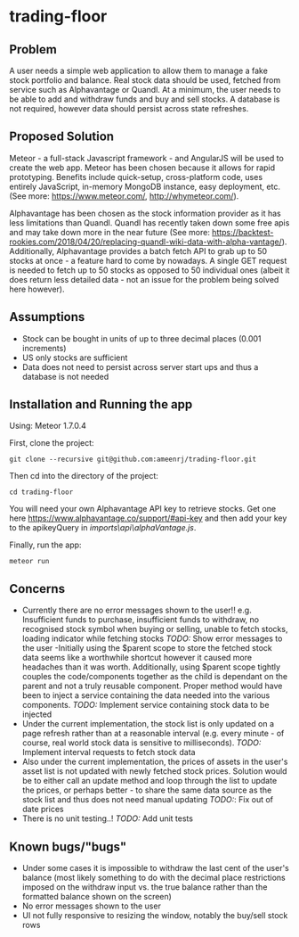 # trading-floor

## Problem

A user needs a simple web application to allow them to manage a fake stock portfolio and balance. Real stock data 
should be used, fetched from service such as Alphavantage or Quandl. At a minimum, the user needs to be able to add and 
withdraw funds and buy and sell stocks. A database is not required, however data should persist across state refreshes.

## Proposed Solution

Meteor - a full-stack Javascript framework - and AngularJS will be used to create the web app. Meteor has been chosen
because it allows for rapid prototyping. Benefits include quick-setup, cross-platform code, uses entirely JavaScript, 
in-memory MongoDB instance, easy deployment, etc. (See more: https://www.meteor.com/, http://whymeteor.com/).

Alphavantage has been chosen as the stock information provider as it has less limitations than Quandl. Quandl has 
recently taken down some free apis and may take down more in the near future (See more: 
https://backtest-rookies.com/2018/04/20/replacing-quandl-wiki-data-with-alpha-vantage/). Additionally, Alphavantage
provides a batch fetch API to grab up to 50 stocks at once - a feature hard to come by nowadays. A single GET request
is needed to fetch up to 50 stocks as opposed to 50 individual ones (albeit it does return less detailed data - not an 
issue for the problem being solved here however).

## Assumptions

- Stock can be bought in units of up to three decimal places (0.001 increments)
- US only stocks are sufficient
- Data does not need to persist across server start ups and thus a database is not needed

## Installation and Running the app

Using: Meteor 1.7.0.4

First, clone the project:
```
git clone --recursive git@github.com:ameenrj/trading-floor.git
```
Then cd into the directory of the project:
```
cd trading-floor
```

You will need your own Alphavantage API key to retrieve stocks. Get one here 
https://www.alphavantage.co/support/#api-key and then add your key to the apikeyQuery in *imports\api\alphaVantage.js*.

Finally, run the app:
```
meteor run
```

## Concerns

- Currently there are no error messages shown to the user!! e.g. Insufficient funds to purchase, insufficient funds to 
withdraw, no recognised stock symbol when buying or selling, unable to fetch stocks, loading indicator while fetching 
stocks *TODO:* Show error messages to the user
-Initially using the $parent scope to store the fetched stock data seems like a worthwhile shortcut however it caused 
more headaches than it was worth. Additionally, using $parent scope tightly couples the code/components together as the 
child is dependant on the parent and not a truly reusable component. Proper method would have been to inject a 
service containing the data needed into the various components. *TODO:* Implement service containing stock data to be 
injected
- Under the current implementation, the stock list is only updated on a page refresh rather than at a reasonable 
interval (e.g. every minute - of course, real world stock data is sensitive to milliseconds). *TODO:* Implement interval
requests to fetch stock data
- Also under the current implementation, the prices of assets in the user's asset list is not updated with newly 
fetched stock prices. Solution would be to either call an update method and loop through the list to update the 
prices, or perhaps better - to share the same data source as the stock list and thus does not need manual updating 
*TODO:*: Fix out of date prices
- There is no unit testing..! *TODO:* Add unit tests

## Known bugs/"bugs"

- Under some cases it is impossible to withdraw the last cent of the user's balance (most likely something to do with 
the decimal place restrictions imposed on the withdraw input vs. the true balance rather than the formatted balance 
shown on the screen)
- No error messages shown to the user
- UI not fully responsive to resizing the window, notably the buy/sell stock rows